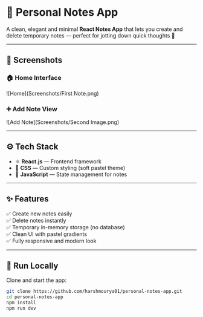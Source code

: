 # 📝 Personal Notes App

A clean, elegant and minimal **React Notes App** that lets you create and delete temporary notes — perfect for jotting down quick thoughts 💭

---

## 📸 Screenshots

### 🏠 Home Interface
![Home](Screenshots/First Note.png)

### ➕ Add Note View
![Add Note](Screenshots/Second Image.png)

---

## ⚙️ Tech Stack

- ⚛️ **React.js** — Frontend framework  
- 💅 **CSS** — Custom styling (soft pastel theme)  
- 🧠 **JavaScript** — State management for notes  

---

## ✨ Features

✅ Create new notes easily  
✅ Delete notes instantly  
✅ Temporary in-memory storage (no database)  
✅ Clean UI with pastel gradients  
✅ Fully responsive and modern look  

---

## 🚀 Run Locally

Clone and start the app:

```bash
git clone https://github.com/harshmourya01/personal-notes-app.git
cd personal-notes-app
npm install
npm run dev